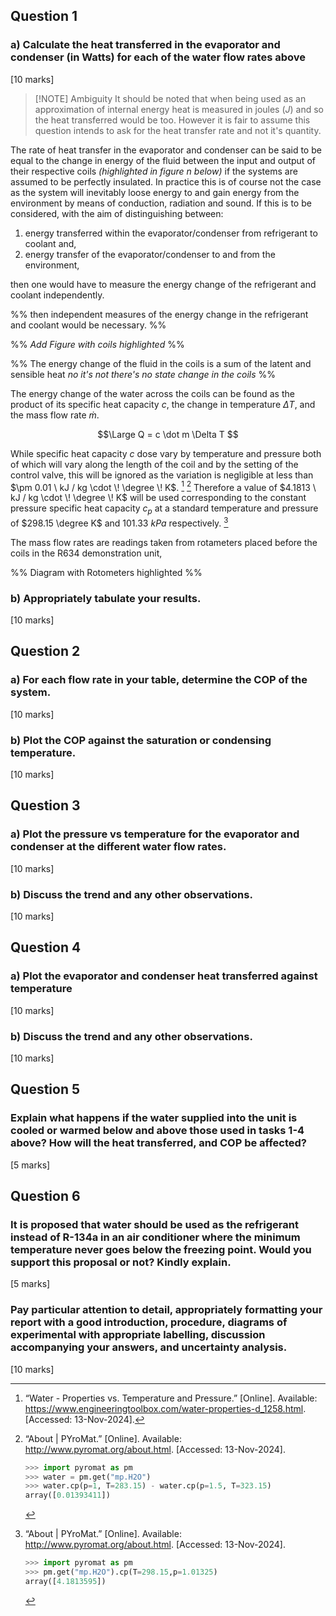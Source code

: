 ## Question 1
### a) Calculate the heat transferred in the evaporator and condenser (in Watts) for each of the water flow rates above 
[10 marks]


> [!NOTE] Ambiguity
> It should be noted that when being used as an approximation of internal energy heat is measured in joules ($J$) and so the heat transferred would be too. However it is fair to assume this question intends to ask for the heat transfer rate and not it's quantity.

The rate of heat transfer in the evaporator and condenser can be said to be equal to the change in energy of the fluid between the input and output of their respective coils *(highlighted in figure _n_ below)* if the systems are assumed to be perfectly insulated. In practice this is of course not the case as the system will inevitably loose energy to and gain energy from the environment by means of conduction, radiation and sound. If this is to be considered, with the aim of distinguishing between:
1. energy transferred within the evaporator/condenser from refrigerant to coolant and,
2. energy transfer of the evaporator/condenser to and from the environment,

then one would have to measure the energy change of the refrigerant and coolant independently. 

%% then independent measures of the energy change in the refrigerant and coolant would be necessary. %%

%% *Add Figure with coils highlighted* %%

%% The energy change of the fluid in the coils is a sum of the latent and sensible heat *no it's not there's no state change in the coils* %%

The energy change of the water across the coils can be found as the product of its specific heat capacity $c$, the change in temperature $\Delta T$, and the mass flow rate $\dot m$. 

$$\Large Q = c \dot m \Delta T $$

While specific heat capacity $c$ dose vary by temperature and pressure both of which will vary along the length of the coil and by the setting of the control valve, this will be ignored as the variation is negligible at less than $\pm 0.01 \ kJ / kg \cdot \! \degree \! K$. [^1] [^2] Therefore a value of $4.1813 \ kJ / kg \cdot \! \degree \! K$ will be used corresponding to the constant pressure specific heat capacity $c_{p}$ at a standard temperature and pressure of $298.15 \degree K$ and $101.33 \ kPa$ respectively. [^3]

[^1]: “Water - Properties vs. Temperature and Pressure.” [Online]. Available: https://www.engineeringtoolbox.com/water-properties-d_1258.html. [Accessed: 13-Nov-2024].

[^2]: “About | PYroMat.” [Online]. Available: http://www.pyromat.org/about.html. [Accessed: 13-Nov-2024].
	```python
	>>> import pyromat as pm
	>>> water = pm.get("mp.H2O")
	>>> water.cp(p=1, T=283.15) - water.cp(p=1.5, T=323.15)
	array([0.01393411])
	```
[^3]: “About | PYroMat.” [Online]. Available: http://www.pyromat.org/about.html. [Accessed: 13-Nov-2024].
	```python
	>>> import pyromat as pm
	>>> pm.get("mp.H2O").cp(T=298.15,p=1.01325)
	array([4.1813595])
	```

The mass flow rates are readings taken from rotameters placed before the coils in the R634 demonstration unit, 

%% Diagram with Rotometers highlighted %%



### b) Appropriately tabulate your results. 
[10 marks]

## Question 2
### a) For each flow rate in your table, determine the COP of the system. 
[10 marks]
### b) Plot the COP against the saturation or condensing temperature. 
[10 marks]
## Question 3
### a) Plot the pressure vs temperature for the evaporator and condenser at the different water flow rates. 
[10 marks]
### b) Discuss the trend and any other observations. 
[10 marks]
## Question 4
### a) Plot the evaporator and condenser heat transferred against temperature 
[10 marks]
### b) Discuss the trend and any other observations. 
[10 marks]
## Question 5
### Explain what happens if the water supplied into the unit is cooled or warmed below and above those used in tasks 1-4 above? How will the heat transferred, and COP be affected? 
[5 marks]
## Question 6
### It is proposed that water should be used as the refrigerant instead of R-134a in an air conditioner where the minimum temperature never goes below the freezing point. Would you support this proposal or not? Kindly explain. 
[5 marks]
### Pay particular attention to detail, appropriately formatting your report with a good introduction, procedure, diagrams of experimental with appropriate labelling, discussion accompanying your answers, and uncertainty analysis. 
[10 marks]
